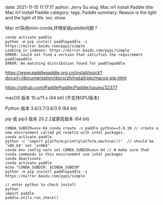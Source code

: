 date: 2021-11-15 11:17:17
author: Jerry Su
slug: Mac m1 install Paddle
title: Mac m1 install Paddle
category: 
tags: Paddle
summary: Reason is the light and the light of life.
toc: show

Mac m1系统mini-conda,环境安装paddle问题？

```
conda activate paddle
python -m pip install paddlepaddle -i https://mirror.baidu.com/pypi/simple
Looking in indexes: https://mirror.baidu.com/pypi/simple
ERROR: Could not find a version that satisfies the requirement paddlepaddle
ERROR: No matching distribution found for paddlepaddle
```


https://www.paddlepaddle.org.cn/install/quick?docurl=/documentation/docs/zh/install/pip/macos-pip.html

https://github.com/PaddlePaddle/Paddle/issues/32377

macOS 版本 10.x/11.x (64 bit) (不支持GPU版本)

Python 版本 3.6/3.7/3.8/3.9 (64 bit)

pip 或 pip3 版本 20.2.2或更高版本 (64 bit)

```
CONDA_SUBDIR=osx-64 conda create -n paddle python==3.8.10 // create a new environment called pd_rosetta with intel packages.
conda activate paddle
python -c "import platform;print(platform.machine())"  // should be ‘x86_64’ not ‘arm64’
conda env config vars set CONDA_SUBDIR=osx-64 // # make sure that conda commands in this environment use intel packages
conda deactivate
conda activate paddle
echo "CONDA_SUBDIR: $CONDA_SUBDIR"
python -m pip install paddlepaddle -i https://mirror.baidu.com/pypi/simple
```

```
// enter python to check install 
python
import paddle
paddle.utils.run_check()
```
